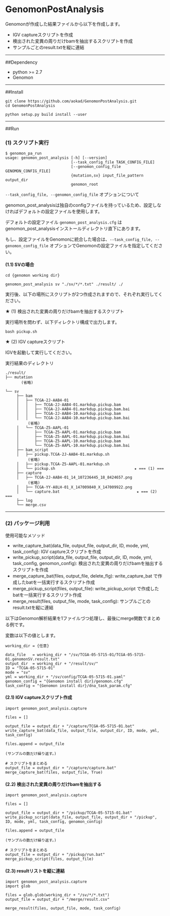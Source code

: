 # GenomonPostAnalysis

Genomonが作成した結果ファイルから以下を作成します。

 - IGV captureスクリプトを作成
 - 検出された変異の周りだけbamを抽出するスクリプトを作成
 - サンプルごとのresult.txtを縦に連結
 
-------------------------------------------------------------------------

##Dependency

 - python >= 2.7
 - Genomon

-------------------------------------------------------------------------

##Install

```
git clone https://github.com/aokad/GenomonPostAnalysis.git
cd GenomonPostAnalysis

python setup.py build install --user
```

-------------------------------------------------------------------------

##Run

### (1) スクリプト実行

```
$ genomon_pa_run
usage: genomon_post_analysis [-h] [--version]
                             [--task_config_file TASK_CONFIG_FILE]
                             [--genomon_config_file GENOMON_CONFIG_FILE]
                             {mutation,sv} input_file_pattern output_dir
                             genomon_root
```

`--task_config_file, --genomon_config_file` オプションについて

genomon_post_analysisは独自のconfigファイルを持っているため、設定しなければデフォルトの設定ファイルを使用します。

デフォルトの設定ファイル `genomon_post_analysis.cfg` はgenomon_post_analysisインストールディレクトリ直下にあります。

もし、設定ファイルをGenomonに統合した場合は、`--task_config_file, --genomon_config_file` オプションでGenomonの設定ファイルを指定してください。


#### (1.1) SVの場合

```
cd {genomon working dir}

genomon_post_analysis sv "./sv/*/*.txt" ./result/ ./
```

実行後、以下の場所にスクリプトが2つ作成されますので、それぞれ実行してください。

★ (1) 検出された変異の周りだけbamを抽出するスクリプト

実行場所を問わず、以下ディレクトリ構成で出力します。

```
bash pickup.sh
```

★ (2) IGV captureスクリプト

IGVを起動して実行してください。


実行結果のディレクトリ

```
./result/
├── mutation
       (省略)
       
└── sv
     ├── bam
     │   ├── TCGA-2J-AAB4-01
     │   │   ├── TCGA-2J-AAB4-01.markdup.pickup.bam
     │   │   ├── TCGA-2J-AAB4-01.markdup.pickup.bam.bai
     │   │   ├── TCGA-2J-AAB4-10.markdup.pickup.bam
     │   │   └── TCGA-2J-AAB4-10.markdup.pickup.bam.bai
          (省略)
     │   └── TCGA-Z5-AAPL-01
     │       ├── TCGA-Z5-AAPL-01.markdup.pickup.bam
     │       ├── TCGA-Z5-AAPL-01.markdup.pickup.bam.bai
     │       ├── TCGA-Z5-AAPL-10.markdup.pickup.bam
     │       └── TCGA-Z5-AAPL-10.markdup.pickup.bam.bai
     ├── bam_script
     │   ├── pickup.TCGA-2J-AAB4-01.markdup.sh
          (省略)
     │   ├── pickup.TCGA-Z5-AAPL-01.markdup.sh
     │   └── pickup.sh                                   ★ === (1) ===
     ├── capture
     │   ├── TCGA-2J-AAB4-01_14_107236445_18_8424657.png
          (省略)
     │   ├── TCGA-YY-A8LH-01_X_147009840_X_147009922.png
     │   └── capture.bat                                  ★ === (2) ===
     ├── log
     └── merge.csv
```

-------------------------------------------------------------------------

### (2) パッケージ利用

使用可能なメソッド

 - write_capture_bat(data_file, output_file, output_dir, ID, mode, yml, task_config): IGV captureスクリプトを作成
 - write_pickup_script(data_file, output_file, output_dir, ID, mode, yml, task_config, genomon_config): 検出された変異の周りだけbamを抽出するスクリプトを作成
 - merge_capture_bat(files, output_file, delete_flg): write_capture_bat で作成したbatを一括実行するスクリプト作成
 - merge_pickup_script(files, output_file): write_pickup_script で作成したbatを一括実行するスクリプト作成
 - merge_result(files, output_file, mode, task_config): サンプルごとのresult.txtを縦に連結


以下はGenomon解析結果を1ファイルづつ処理し、最後にmerge関数でまとめる例です。

変数は以下の値とします。


```
working_dir = {任意}

data_file   = working_dir + "/sv/TCGA-05-5715-01/TCGA-05-5715-01.genomonSV.result.txt"
output_dir  = working_dir + "/result/sv/"
ID = "TCGA-05-5715-01"
mode = "sv"
yml = working_dir + "/sv/config/TCGA-05-5715-01.yaml"
genomon_config = "{Genomon install dir}/genomon.cfg"
task_config = "{Genomon install dir}/dna_task_param.cfg"
```

#### (2.1) IGV captureスクリプト作成

```
import genomon_post_analysis.capture

files = []

output_file = output_dir + "/capture/TCGA-05-5715-01.bat"
write_capture_bat(data_file, output_file, output_dir, ID, mode, yml, task_config)

files.append = output_file

(サンプルの数だけ繰り返す。)

# スクリプトをまとめる
output_file = output_dir + "/capture/capture.bat"
merge_capture_bat(files, output_file, True)

```

#### (2.2) 検出された変異の周りだけbamを抽出する

```
import genomon_post_analysis.capture

files = []

output_file = output_dir + "/pickup/TCGA-05-5715-01.bat"
write_pickup_script(data_file, output_file, output_dir + "/pickup", ID, mode, yml, task_config, genomon_config)

files.append = output_file

(サンプルの数だけ繰り返す。)

# スクリプトをまとめる
output_file = output_dir + "/pickup/run.bat"
merge_pickup_script(files, output_file)
```

#### (2.3) resultリストを縦に連結

```
import genomon_post_analysis.capture
import glob

files = glob.glob(working_dir + "/sv/*/*.txt")
output_file = output_dir + "/merge/result.csv"

merge_result(files, output_file, mode, task_config)


```

